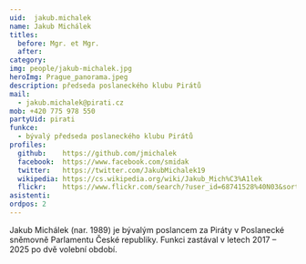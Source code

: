 ```yaml
---
uid:  jakub.michalek
name: Jakub Michálek 
titles:
  before: Mgr. et Mgr. 
  after:
category:                      
img: people/jakub-michalek.jpg
heroImg: Prague_panorama.jpeg
description: předseda poslaneckého klubu Pirátů
mail:
  - jakub.michalek@pirati.cz
mob: +420 775 978 550
partyUid: pirati
funkce:
  - bývalý předseda poslaneckého klubu Pirátů
profiles:
  github:    https://github.com/jmichalek
  facebook:  https://www.facebook.com/smidak
  twitter:   https://twitter.com/JakubMichalek19
  wikipedia: https://cs.wikipedia.org/wiki/Jakub_Mich%C3%A1lek
  flickr:    https://www.flickr.com/search/?user_id=68741528%40N03&sort=date-taken-desc&text=jakub%20mich%C3%A1lek&view_all=1
asistenti:
ordpos: 2
---
```


Jakub Michálek (nar. 1989) je bývalým poslancem za Piráty v Poslanecké sněmovně Parlamentu České republiky. Funkci zastával v letech 2017 – 2025 po dvě volební období.

